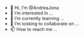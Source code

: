 - 👋 Hi, I’m @AndreaJona
- 👀 I’m interested in ...
- 🌱 I’m currently learning ...
- 💞️ I’m looking to collaborate on ...
- 📫 How to reach me ...

<!---
AndreaJona/AndreaJona is a ✨ special ✨ repository because its `README.md` (this file) appears on your GitHub profile.
You can click the Preview link to take a look at your changes.
--->
